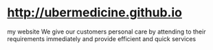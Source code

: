 # http://ubermedicine.github.io
my website We give our customers personal care by attending to their requirements immediately and provide efficient and quick services
